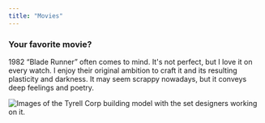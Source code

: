 ```yaml
---
title: "Movies"
---
```

### Your favorite movie?

1982 “Blade Runner” often comes to mind. It's not perfect, but I love it on every watch. I enjoy their original ambition to craft it and its resulting plasticity and darkness. It may seem scrappy nowadays, but it conveys deep feelings and poetry.

![Images of the Tyrell Corp building model with the set designers working on it.](../../assets/whiteboard/blade-runner.png "I love the craftsmanship put into Blade Runner's models. Borrows a particular ruggedness and texture to the cinematography.")